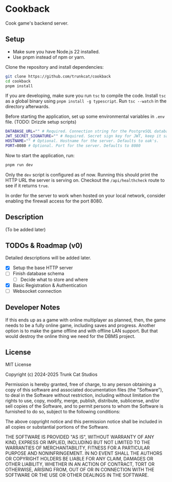 # Cookback

Cook game's backend server.

## Setup

- Make sure you have Node.js 22 installed.
- Use pnpm instead of npm or yarn.

Clone the repository and install dependencies:

```sh
git clone https://github.com/trunkcat/cookback
cd cookback
pnpm install
```

If you are developing, make sure you run `tsc` to compile the code.
Install `tsc` as a global binary using `pnpm install -g typescript`.
Run `tsc --watch` in the directory afterwards.

Before starting the application, set up some environmental variables in `.env` file. (TODO: Drizzle setup scripts)

```sh
DATABASE_URL="" # Required. Connection string for the PostgreSQL database.
JWT_SECRET_SIGNATURE="" # Required. Secret sign key for JWT, keep it safe.
HOSTNAME="" # Optional. Hostname for the server. Defaults to oak's.
PORT=8080 # Optional. Port for the server. Defaults to 8080
```

Now to start the application, run:

```sh
pnpm run dev
```

Only the `dev` script is configured as of now.
Running this should print the HTTP URL the server is serving on.
Checkout the `/api/healthcheck` route to see if it returns `true`.

In order for the server to work when hosted on your local network, consider enabling the firewall access for the port 8080.

## Description

(To be added later)

## TODOs & Roadmap (v0)

Detailed descriptions will be added later.

- [x] Setup the base HTTP server
- [ ] Finish database schema
    - [ ] Decide what to store and where
- [x] Basic Registration & Authentication
- [ ] Websocket connection

## Developer Notes

If this ends up as a game with online multiplayer as planned, then, the game
needs to be a fully online game, including saves and progress. Another option is
to make the game offline and with offline LAN support. But that would destroy
the online thing we need for the DBMS project.

## License

MIT License

Copyright (c) 2024-2025 Trunk Cat Studios

Permission is hereby granted, free of charge, to any person obtaining a copy
of this software and associated documentation files (the "Software"), to deal
in the Software without restriction, including without limitation the rights
to use, copy, modify, merge, publish, distribute, sublicense, and/or sell
copies of the Software, and to permit persons to whom the Software is
furnished to do so, subject to the following conditions:

The above copyright notice and this permission notice shall be included in all
copies or substantial portions of the Software.

THE SOFTWARE IS PROVIDED "AS IS", WITHOUT WARRANTY OF ANY KIND, EXPRESS OR
IMPLIED, INCLUDING BUT NOT LIMITED TO THE WARRANTIES OF MERCHANTABILITY,
FITNESS FOR A PARTICULAR PURPOSE AND NONINFRINGEMENT. IN NO EVENT SHALL THE
AUTHORS OR COPYRIGHT HOLDERS BE LIABLE FOR ANY CLAIM, DAMAGES OR OTHER
LIABILITY, WHETHER IN AN ACTION OF CONTRACT, TORT OR OTHERWISE, ARISING FROM,
OUT OF OR IN CONNECTION WITH THE SOFTWARE OR THE USE OR OTHER DEALINGS IN THE
SOFTWARE.